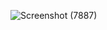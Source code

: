 

![Screenshot (7887)](https://github.com/user-attachments/assets/71ed5183-eae5-4a5b-a84b-b732c5f898e5)

